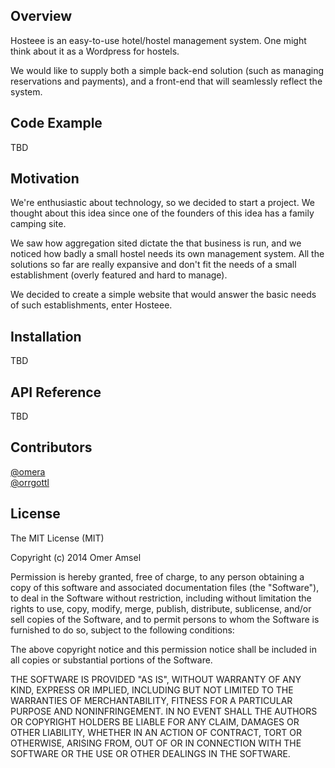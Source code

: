 ## Overview

Hosteee is an easy-to-use hotel/hostel management system.
One might think about it as a Wordpress for hostels.

We would like to supply both a simple back-end solution (such as managing reservations and payments), and a front-end that will seamlessly reflect the system.

## Code Example

TBD

## Motivation

We're enthusiastic about technology, so we decided to start a project.
We thought about this idea since one of the founders of this idea has a family camping site.

We saw how aggregation sited dictate the that business is run, and we noticed how badly a small hostel needs its own management system.
All the solutions so far are really expansive and don't fit the needs of a small establishment (overly featured and hard to manage).

We decided to create a simple website that would answer the basic needs of such establishments, enter Hosteee.

## Installation

TBD

## API Reference

TBD

## Contributors

<a href="//twitter.com/omeramsel">@omera</a><br>
<a href="//twitter.com/orrgottl">@orrgottl</a>

## License

The MIT License (MIT)

Copyright (c) 2014 Omer Amsel

Permission is hereby granted, free of charge, to any person obtaining a copy
of this software and associated documentation files (the "Software"), to deal
in the Software without restriction, including without limitation the rights
to use, copy, modify, merge, publish, distribute, sublicense, and/or sell
copies of the Software, and to permit persons to whom the Software is
furnished to do so, subject to the following conditions:

The above copyright notice and this permission notice shall be included in all
copies or substantial portions of the Software.

THE SOFTWARE IS PROVIDED "AS IS", WITHOUT WARRANTY OF ANY KIND, EXPRESS OR
IMPLIED, INCLUDING BUT NOT LIMITED TO THE WARRANTIES OF MERCHANTABILITY,
FITNESS FOR A PARTICULAR PURPOSE AND NONINFRINGEMENT. IN NO EVENT SHALL THE
AUTHORS OR COPYRIGHT HOLDERS BE LIABLE FOR ANY CLAIM, DAMAGES OR OTHER
LIABILITY, WHETHER IN AN ACTION OF CONTRACT, TORT OR OTHERWISE, ARISING FROM,
OUT OF OR IN CONNECTION WITH THE SOFTWARE OR THE USE OR OTHER DEALINGS IN THE
SOFTWARE.
